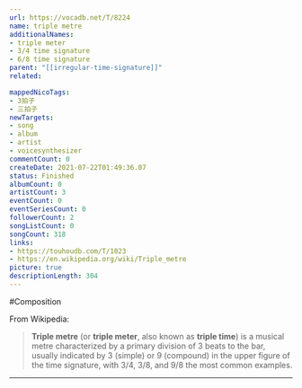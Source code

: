 ```yaml
---
url: https://vocadb.net/T/8224
name: triple metre
additionalNames: 
- triple meter
- 3/4 time signature
- 6/8 time signature
parent: "[[irregular-time-signature]]"
related:

mappedNicoTags:
- 3拍子
- 三拍子
newTargets:
- song
- album
- artist
- voicesynthesizer
commentCount: 0
createDate: 2021-07-22T01:49:36.07
status: Finished
albumCount: 0
artistCount: 3
eventCount: 0
eventSeriesCount: 0
followerCount: 2
songListCount: 0
songCount: 318
links: 
- https://touhoudb.com/T/1023
- https://en.wikipedia.org/wiki/Triple_metre
picture: true
descriptionLength: 304
---
```


#Composition

From Wikipedia:
>**Triple metre** (or **triple meter**, also known as **triple time**) is a musical metre characterized by a primary division of 3 beats to the bar, usually indicated by 3 (simple) or 9 (compound) in the upper figure of the time signature, with 3/4, 3/8, and 9/8 the most common examples.

---

